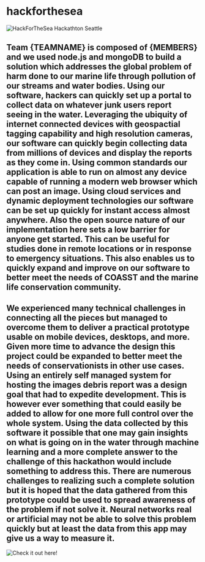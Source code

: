 # hackforthesea

![HackForTheSea Hackathton Seattle](https://s3.amazonaws.com/media.hackforthesea.tech/hackathon_logos/Hack_for_the_sea_-_03_Updated-01_x8Btjox_eCGSnez.jpg)

## Team {TEAMNAME} is composed of {MEMBERS} and we used node.js and mongoDB to build a solution which addresses the global problem of harm done to our marine life through pollution of our streams and water bodies. Using our software, hackers can quickly set up a portal to collect data on whatever junk users report seeing in the water. Leveraging the ubiquity of internet connected devices with geospactial tagging capability and high resolution cameras, our software can quickly begin collecting data from millions of devices and display the reports as they come in. Using common standards our application is able to run on almost any device capable of running a modern web browser which can post an image. Using cloud services and dynamic deployment technologies our software can be set up quickly for instant access almost anywhere.  Also the open source nature of our implementation here sets a low barrier for anyone get started. This can be useful for studies done in remote locations or in response to emergency situations.  This also enables us to quickly expand and improve on our software to better meet the needs of COASST and the marine life conservation community.  

## We experienced many technical challenges in connecting all the pieces but managed to overcome them to deliver a practical prototype usable on mobile devices, desktops, and more. Given more time to advance the design this project could be expanded to better meet the needs of conservationists in other use cases.  Using an entirely self managed system for hosting the images debris report was a design goal that had to expedite development.  This is however ever something that could easily be added to allow for one more full control over the whole system. Using the data collected by this software it possible that one may gain insights on what is going on in the water through machine learning and a more complete answer to the challenge of this hackathon would include something to address this.  There are numerous challenges to realizing such a complete solution but it is hoped that the data gathered from this prototype could be used to spread awareness of the problem if not solve it.  Neural networks real or artificial may not be able to solve this problem quickly but at least the data from this app may give us a way to measure it.

![Check it out here!](http://coasst-debris-app.herokuapp.com/)